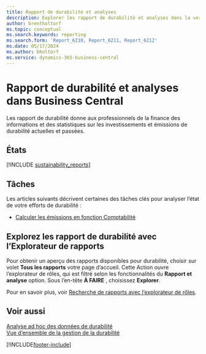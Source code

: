 ```yaml
---
title: Rapport de durabilité et analyses
description: Explorer les rapport de durabilité et analyses dans la version standard Business Central.
author: brentholtorf
ms.topic: conceptual
ms.search.keywords: reporting
ms.search.form: 'Report_6210, Report_6211, Report_6212'
ms.date: 05/17/2024
ms.author: bholtorf
ms.service: dynamics-365-business-central
---
```


# Rapport de durabilité et analyses dans Business Central

Les rapport de durabilité donne aux professionnels de la finance des informations et des statistiques sur les investissements et émissions de durabilité actuelles et passées.  

## États

[!INCLUDE [sustainability_reports](includes/sustainability-reports-include.md)]

## Tâches

Les articles suivants décrivent certaines des tâches clés pour analyser l’état de votre efforts de durabilité :

* [Calculer les émissions en fonction Comptabilité](finance-sustainability-journal.md)

## Explorez les rapport de durabilité avec l’Explorateur de rapports

Pour obtenir un aperçu des rapports disponibles pour durabilité, choisir sur volet **Tous les rapports** votre page d’accueil. Cette Action ouvre l’explorateur de rôles, qui est filtré selon les fonctionnalités du **Rapport et analyse** option. Sous l’en-tête **À FAIRE** , choisissez **Explorer**.

<!--There isn't an image file for this.

:::image type="content" source="media/report-explorer-sustainability.png" alt-text="Example of sustainability reports on the finance role center." lightbox="media/report-explorer-sustainability.png":::-->

Pour en savoir plus, voir [Recherche de rapports avec l’explorateur de rôles](ui-role-explorer.md).

## Voir aussi

[Analyse ad hoc des données de durabilité](ad-hoc-analysis-sustainability.md)   
[Vue d’ensemble de la gestion de la durabilité](finance-manage-sustainability.md)   

[!INCLUDE[footer-include](includes/footer-banner.md)]
